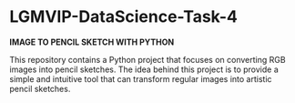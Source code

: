 # **LGMVIP-DataScience-Task-4**
**IMAGE TO PENCIL SKETCH WITH PYTHON**


This repository contains a Python project that focuses on converting RGB images into pencil sketches. The idea behind this project is to provide a simple and intuitive tool that can transform regular images into artistic pencil sketches.


